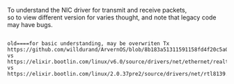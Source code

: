 To understand the NIC driver for transmit and receive packets,   
so to view different version for varies thought, and note that legacy code  may have bugs.

```

old====for basic understanding, may be overwriten Tx
https://github.com/willdurand/ArvernOS/blob/8b183a51311591158fd4f20c5a08a73c69dd1b03/src/kernel/arch/x86_64/drivers/rtl8139.c
vs
https://elixir.bootlin.com/linux/v6.0/source/drivers/net/ethernet/realtek/8139too.c
vs
https://elixir.bootlin.com/linux/2.0.37pre2/source/drivers/net/rtl8139.c#L204

```
